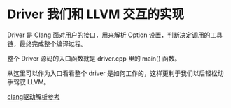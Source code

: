 # Driver 我们和 LLVM 交互的实现 

Driver 是 Clang 面对用户的接口，用来解析 Option 设置，判断决定调用的工具链，最终完成整个编译过程。

整个 Driver 源码的入口函数就是 driver.cpp 里的 main() 函数。

从这里可以作为入口看看整个 driver 是如何工作的，这样更利于我们以后轻松动手驾驭 LLVM。

[clang驱动解析参考](https://xiaozhuanlan.com/topic/3169254807)
